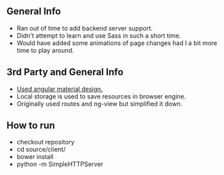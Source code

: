 ## General Info

* Ran out of time to add backend server support.
* Didn't attempt to learn and use Sass in such a short time.
* Would have added some animations of page changes had I a bit more time to play around.

## 3rd Party and General Info

* [Used angular material design.](http://material.angularjs.org)
* Local storage is used to save resources in browser engine.
* Originally used routes and ng-view but simplified it down.

## How to run
* checkout repository
* cd source/client/
* bower install
* python -m SimpleHTTPServer